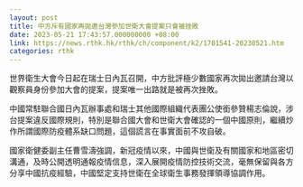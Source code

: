 ```yaml
---
layout: post
title: 中方斥有國家再拋邀台灣參加世衛大會提案只會被挫敗
date: 2023-05-21 17:43:57.000000000 +08:00
link: https://news.rthk.hk/rthk/ch/component/k2/1701541-20230521.htm
categories: rthk
---
```


世界衛生大會今日起在瑞士日內瓦召開，中方批評極少數國家再次拋出邀請台灣以觀察員身份參加大會的提案，提案唯一出路就是被再次挫敗。

中國常駐聯合國日內瓦辦事處和瑞士其他國際組織代表團公使銜參贊楊志倫說，涉台提案違反國際規則，特別是聯合國大會和世衛大會確認的一個中國原則，繼續炒作所謂國際防疫體系缺口問題，這個謊言在事實面前不攻自破。

國家衛健委副主任曹雪濤強調，新冠疫情以來，中國與世衛及有關國家和地區密切溝通，及時公開透明通報疫情信息，深入展開疫情防控技術交流，毫無保留與各方分享中國抗疫經驗，中國堅定支持世衛在全球衛生事務發揮領導協調作用。

